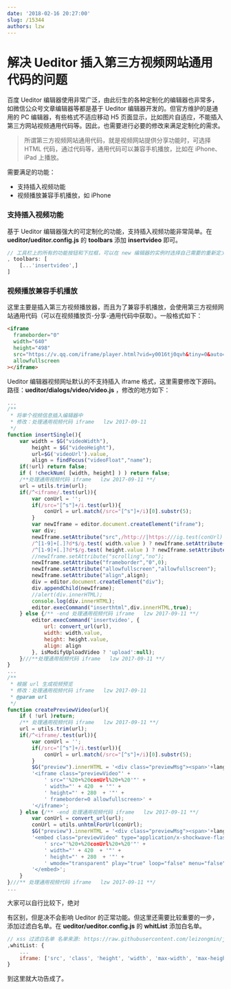 ```yaml
---
date: '2018-02-16 20:27:00'
slug: /15344
authors: lzw
---
```


# 解决 Ueditor 插入第三方视频网站通用代码的问题


百度 Ueditor 编辑器使用非常广泛，由此衍生的各种定制化的编辑器也非常多，如微信公众号文章编辑器等都是基于 Ueditor 编辑器开发的。但官方维护的是通用的 PC 编辑器，有些格式不适应移动 H5 页面显示，比如图片自适应，不能插入第三方网站视频通用代码等。因此，也需要进行必要的修改来满足定制化的需求。


<!-- truncate -->

> 所谓第三方视频网站通用代码，就是视频网站提供分享功能时，可选择 HTML 代码，通过代码等，通用代码可以兼容手机播放，比如在 iPhone、iPad 上播放。

需要满足的功能：

- 支持插入视频功能
- 视频播放兼容手机播放，如 iPhone

### 支持插入视频功能

基于 Ueditor 编辑器强大的可定制化的功能，支持插入视频功能非常简单。在 **ueditor/ueditor.config.js** 的 **toolbars** 添加 **insertvideo** 即可。

```js
// 工具栏上的所有的功能按钮和下拉框，可以在 new 编辑器的实例时选择自己需要的重新定义
, toolbars: [
    [...'insertvideo',]
]
```

### 视频播放兼容手机播放

这里主要是插入第三方视频播放器，而且为了兼容手机播放，会使用第三方视频网站通用代码（可以在视频播放页-分享-通用代码中获取）。一般格式如下：

```html
<iframe
  frameborder="0"
  width="640"
  height="498"
  src="https://v.qq.com/iframe/player.html?vid=y0016tj0qvh&tiny=0&auto=0"
  allowfullscreen
></iframe>
```

Ueditor 编辑器视频网址默认的不支持插入 iframe 格式，这里需要修改下源码。路径：**ueditor/dialogs/video/video.js** ，修改的地方如下：

```js
...
/**
 * 将单个视频信息插入编辑器中
 * 修改：处理通用视频代码 iframe   lzw 2017-09-11
 */
function insertSingle(){
    var width = $G("videoWidth"),
        height = $G("videoHeight"),
        url=$G('videoUrl').value,
        align = findFocus("videoFloat","name");
    if(!url) return false;
    if ( !checkNum( [width, height] ) ) return false;
    /**处理通用视频代码 iframe   lzw 2017-09-11 **/
    url = utils.trim(url);
    if(/^<iframe/.test(url)){
        var conUrl = '';
        if(/src="[^s"]+/i.test(url)){
            conUrl = url.match(/src="[^s"]+/i)[0].substr(5);
        }
        var newIframe = editor.document.createElement("iframe");
        var div;
        newIframe.setAttribute("src",/http://|https:///ig.test(conUrl) ? conUrl : "http://"+conUrl);
        /^[1-9]+[.]?d*$/g.test( width.value ) ? newIframe.setAttribute("width",width.value) : "";
        /^[1-9]+[.]?d*$/g.test( height.value ) ? newIframe.setAttribute("height",height.value) : "";
        //newIframe.setAttribute("scrolling","no");
        newIframe.setAttribute("frameborder","0",0);
        newIframe.setAttribute("allowfullscreen","allowfullscreen");
        newIframe.setAttribute("align",align);
        div = editor.document.createElement("div");
        div.appendChild(newIframe);
        //alert(div.innerHTML);
        console.log(div.innerHTML);
        editor.execCommand("inserthtml",div.innerHTML,true);
    } else {/** -end 处理通用视频代码 iframe   lzw 2017-09-11 **/
        editor.execCommand('insertvideo', {
            url: convert_url(url),
            width: width.value,
            height: height.value,
            align: align
        }, isModifyUploadVideo ? 'upload':null);
    }///**处理通用视频代码 iframe   lzw 2017-09-11 **/
}
...
/**
 * 根据 url 生成视频预览
 * 修改：处理通用视频代码 iframe   lzw 2017-09-11
 * @param url
 */
function createPreviewVideo(url){
    if ( !url )return;
    /** 处理通用视频代码 iframe   lzw 2017-09-11 **/
    url = utils.trim(url);
    if(/^<iframe/.test(url)){
        var conUrl = '';
        if(/src="[^s"]+/i.test(url)){
            conUrl = url.match(/src="[^s"]+/i)[0].substr(5);
        }
        $G("preview").innerHTML = '<div class="previewMsg"><span>'+lang.urlError+'</span></div>'+
        '<iframe class="previewVideo"' +
            ' src="'%20+%20conUrl%20+%20'"' +
            ' width="' + 420  + '"' +
            ' height="' + 280  + '"' +
            ' frameborder=0 allowfullscreen>' +
        '</iframe>';
    } else {/** -end 处理通用视频代码 iframe   lzw 2017-09-11 **/
        var conUrl = convert_url(url);
        conUrl = utils.unhtmlForUrl(conUrl);
        $G("preview").innerHTML = '<div class="previewMsg"><span>'+lang.urlError+'</span></div>'+
        '<embed class="previewVideo" type="application/x-shockwave-flash" pluginspage="http://www.macromedia.com/go/getflashplayer"' +
            ' src="'%20+%20conUrl%20+%20'"' +
            ' width="' + 420  + '"' +
            ' height="' + 280  + '"' +
            ' wmode="transparent" play="true" loop="false" menu="false" allowscriptaccess="never" allowfullscreen="true" >' +
        '</embed>';
    }
}///** 处理通用视频代码 iframe   lzw 2017-09-11 **/
...
```

大家可以自行比较下，绝对

有区别，但是决不会影响 Ueditor 的正常功能。但这里还需要比较重要的一步，添加过滤白名单。在 **ueditor/ueditor.config.js** 的 **whitList** 添加白名单。

```js
// xss 过滤白名单 名单来源: https://raw.githubusercontent.com/leizongmin/js-xss/master/lib/default.js
,whitList: {
    ...
    iframe: ['src', 'class', 'height', 'width', 'max-width', 'max-height', 'align', 'frameborder', 'allowfullscreen']
}
```

到这里就大功告成了。
